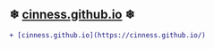 ## ❄ [cinness.github.io](https://cinness.github.io/) ❄

```diff
+ [cinness.github.io](https://cinness.github.io/)
```
